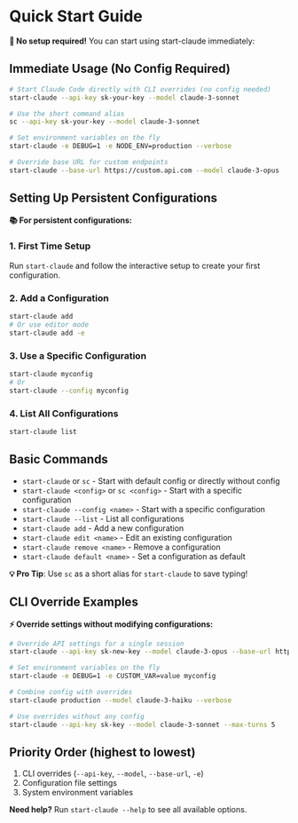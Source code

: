 # Quick Start Guide

**🚀 No setup required!** You can start using start-claude immediately:

## Immediate Usage (No Config Required)

```bash
# Start Claude Code directly with CLI overrides (no config needed)
start-claude --api-key sk-your-key --model claude-3-sonnet

# Use the short command alias
sc --api-key sk-your-key --model claude-3-sonnet

# Set environment variables on the fly
start-claude -e DEBUG=1 -e NODE_ENV=production --verbose

# Override base URL for custom endpoints
start-claude --base-url https://custom.api.com --model claude-3-opus
```

## Setting Up Persistent Configurations

**📚 For persistent configurations:**

### 1. First Time Setup

Run `start-claude` and follow the interactive setup to create your first configuration.

### 2. Add a Configuration

```bash
start-claude add
# Or use editor mode
start-claude add -e
```

### 3. Use a Specific Configuration

```bash
start-claude myconfig
# Or
start-claude --config myconfig
```

### 4. List All Configurations

```bash
start-claude list
```

## Basic Commands

- `start-claude` or `sc` - Start with default config or directly without config
- `start-claude <config>` or `sc <config>` - Start with a specific configuration
- `start-claude --config <name>` - Start with a specific configuration
- `start-claude --list` - List all configurations
- `start-claude add` - Add a new configuration
- `start-claude edit <name>` - Edit an existing configuration
- `start-claude remove <name>` - Remove a configuration
- `start-claude default <name>` - Set a configuration as default

**💡 Pro Tip**: Use `sc` as a short alias for `start-claude` to save typing!

## CLI Override Examples

**⚡ Override settings without modifying configurations:**

```bash
# Override API settings for a single session
start-claude --api-key sk-new-key --model claude-3-opus --base-url https://custom.api.com

# Set environment variables on the fly
start-claude -e DEBUG=1 -e CUSTOM_VAR=value myconfig

# Combine config with overrides
start-claude production --model claude-3-haiku --verbose

# Use overrides without any config
start-claude --api-key sk-key --model claude-3-sonnet --max-turns 5
```

## Priority Order (highest to lowest)

1. CLI overrides (`--api-key`, `--model`, `--base-url`, `-e`)
2. Configuration file settings
3. System environment variables

**Need help?** Run `start-claude --help` to see all available options.

